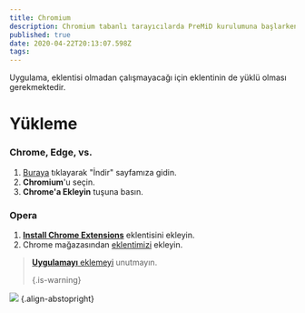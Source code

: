 ```yaml
---
title: Chromium
description: Chromium tabanlı tarayıcılarda PreMiD kurulumuna başlarken
published: true
date: 2020-04-22T20:13:07.598Z
tags:
---
```


Uygulama, eklentisi olmadan çalışmayacağı için eklentinin de yüklü olması gerekmektedir.

# Yükleme
### Chrome, Edge, vs.
1. [Buraya](https://premid.app/downloads) tıklayarak "İndir" sayfamıza gidin.
2. **Chromium**'u seçin.
3. **Chrome'a Ekleyin** tuşuna basın.

### Opera
1. **[Install Chrome Extensions](https://addons.opera.com/en/extensions/details/install-chrome-extensions/)** eklentisini ekleyin.
2. Chrome mağazasından [eklentimizi](https://premid.app/downloads) ekleyin.

> [**Uygulamayı** eklemeyi](/install) unutmayın. 
> 
> {.is-warning}

![](https://img.icons8.com/color/2x/chrome.png) {.align-abstopright}
